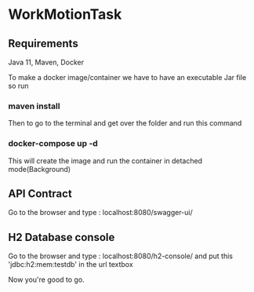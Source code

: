 # WorkMotionTask
## Requirements
  Java 11,
  Maven,
  Docker
  
  
To make a docker image/container we have to have an executable Jar file so run
### maven install

Then to go to the terminal and get over the folder and run this command
### docker-compose up -d
This will create the image and run the container in detached mode(Background)

## API Contract
Go to the browser and type : localhost:8080/swagger-ui/

## H2 Database console
Go to the browser and type : localhost:8080/h2-console/
and put this 'jdbc:h2:mem:testdb' in the url textbox

Now you're good to go.
